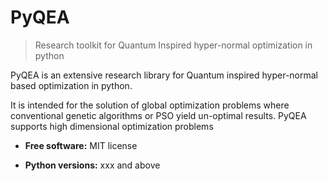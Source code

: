 # PyQEA
> Research toolkit for Quantum Inspired hyper-normal optimization in python


PyQEA is an extensive research library for Quantum inspired hyper-normal based
optimization in python. 

It is intended for the solution of global optimization problems where conventional 
genetic algorithms or PSO yield un-optimal results. PyQEA supports high dimensional optimization problems

* **Free software:** MIT license

* **Python versions:** xxx and above

